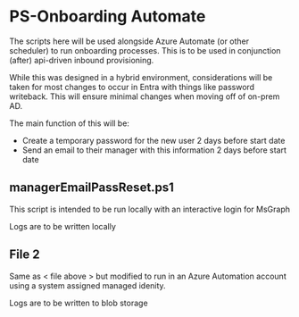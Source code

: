 # PS-Onboarding Automate

The scripts here will be used alongside Azure Automate (or other scheduler) to run onboarding processes. This is to be used in conjunction (after) api-driven inbound provisioning. 

While this was designed in a hybrid environment, considerations will be taken for most changes to occur in Entra with things like password writeback. This will ensure minimal changes when moving off of on-prem AD. 

The main function of this will be:
- Create a temporary password for the new user 2 days before start date 
- Send an email to their manager with this information 2 days before start date 

## managerEmailPassReset.ps1

This script is intended to be run locally with an interactive login for MsGraph

Logs are to be written locally

## File 2 

Same as < file above > but modified to run in an Azure Automation account using a system assigned managed idenity.

Logs are to be written to blob storage